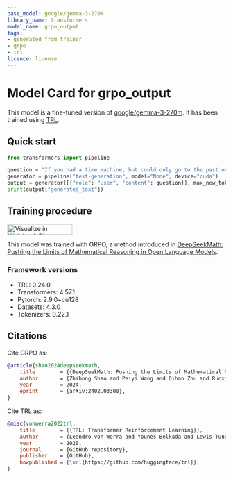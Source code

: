 ```yaml
---
base_model: google/gemma-3-270m
library_name: transformers
model_name: grpo_output
tags:
- generated_from_trainer
- grpo
- trl
licence: license
---
```


# Model Card for grpo_output

This model is a fine-tuned version of [google/gemma-3-270m](https://huggingface.co/google/gemma-3-270m).
It has been trained using [TRL](https://github.com/huggingface/trl).

## Quick start

```python
from transformers import pipeline

question = "If you had a time machine, but could only go to the past or the future once and never return, which would you choose and why?"
generator = pipeline("text-generation", model="None", device="cuda")
output = generator([{"role": "user", "content": question}], max_new_tokens=128, return_full_text=False)[0]
print(output["generated_text"])
```

## Training procedure

[<img src="https://raw.githubusercontent.com/wandb/assets/main/wandb-github-badge-28.svg" alt="Visualize in Weights & Biases" width="150" height="24"/>](https://wandb.ai/rodneyslafuente-self/LlamaGym-examples/runs/pd7emos9) 


This model was trained with GRPO, a method introduced in [DeepSeekMath: Pushing the Limits of Mathematical Reasoning in Open Language Models](https://huggingface.co/papers/2402.03300).

### Framework versions

- TRL: 0.24.0
- Transformers: 4.57.1
- Pytorch: 2.9.0+cu128
- Datasets: 4.3.0
- Tokenizers: 0.22.1

## Citations

Cite GRPO as:

```bibtex
@article{shao2024deepseekmath,
    title        = {{DeepSeekMath: Pushing the Limits of Mathematical Reasoning in Open Language Models}},
    author       = {Zhihong Shao and Peiyi Wang and Qihao Zhu and Runxin Xu and Junxiao Song and Mingchuan Zhang and Y. K. Li and Y. Wu and Daya Guo},
    year         = 2024,
    eprint       = {arXiv:2402.03300},
}

```

Cite TRL as:
    
```bibtex
@misc{vonwerra2022trl,
	title        = {{TRL: Transformer Reinforcement Learning}},
	author       = {Leandro von Werra and Younes Belkada and Lewis Tunstall and Edward Beeching and Tristan Thrush and Nathan Lambert and Shengyi Huang and Kashif Rasul and Quentin Gallou{\'e}dec},
	year         = 2020,
	journal      = {GitHub repository},
	publisher    = {GitHub},
	howpublished = {\url{https://github.com/huggingface/trl}}
}
```